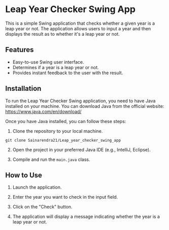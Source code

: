 # Leap Year Checker Swing App

This is a simple Swing application that checks whether a given year is a leap year or not. The application allows users to input a year and then displays the result as to whether it's a leap year or not.

## Features

- Easy-to-use Swing user interface.
- Determines if a year is a leap year or not.
- Provides instant feedback to the user with the result.

## Installation

To run the Leap Year Checker Swing application, you need to have Java installed on your machine. You can download Java from the official website: https://www.java.com/en/download/

Once you have Java installed, you can follow these steps:

1. Clone the repository to your local machine.
```
git clone Sainarendra21/Leap_year_checker_swing_app
```

2. Open the project in your preferred Java IDE (e.g., IntelliJ, Eclipse).

3. Compile and run the `main.java` class.

## How to Use

1. Launch the application.

2. Enter the year you want to check in the input field.

3. Click on the "Check" button.

4. The application will display a message indicating whether the year is a leap year or not.

